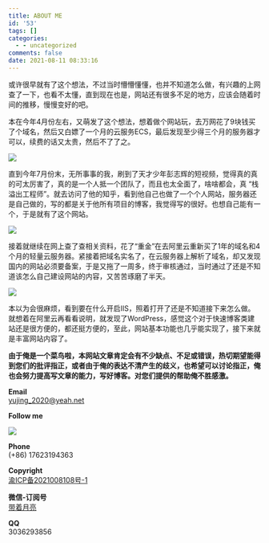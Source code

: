 ```yaml
---
title: ABOUT ME
id: '53'
tags: []
categories:
  - - uncategorized
comments: false
date: 2021-08-11 08:33:16
---
```


或许很早就有了这个想法，不过当时懵懵懂懂，也并不知道怎么做，有兴趣的上网查了一下，也看不太懂，直到现在也是，网站还有很多不足的地方，应该会随着时间的推移，慢慢变好的吧。

本在今年4月份左右，又萌发了这个想法，想着做个网站玩，去万网花了9块钱买了个域名，然后又白嫖了一个月的云服务ECS，最后发现至少得三个月的服务器才可以，续费的话又太贵，然后不了了之。

![](http://47.101.172.219/wp-content/uploads/2021/08/图片-1024x499.png)

直到今年7月份末，无所事事的我，刷到了天才少年彭志辉的短视频，觉得真的真的可太厉害了，真的是一个人抵一个团队了，而且也太全面了，啥啥都会，真 “栈溢出工程师”。就去访问了他的知乎，看到他自己也做了一个个人网站，服务器还是自己做的，写的都是关于他所有项目的博客，我觉得写的很好。也想自己能有一个，于是就有了这个网站。

![](http://47.101.172.219/wp-content/uploads/2021/08/图片-2-1024x441.png)

接着就继续在网上查了查相关资料，花了“重金”在去阿里云重新买了1年的域名和4个月的轻量云服务器。紧接着把域名实名了，在云服务器上解析了域名，却又发现国内的网站必须要备案，于是又拖了一周多，终于审核通过，当时通过了还是不知道该怎么自己建设网站的内容，又苦苦琢磨了半天。

![](http://47.101.172.219/wp-content/uploads/2021/08/图片-4-1024x781.png)

本以为会很麻烦，看到要在什么开启IIS，照着打开了还是不知道接下来怎么做。就想着在阿里云再看看说明，就发现了WordPress，感觉这个对于快速博客类建站还是很方便的，都还挺方便的，至此，网站基本功能也几乎能实现了，接下来就是丰富网站内容了。

**由于俺是一个菜鸟啦，本网站文章肯定会有不少缺点、不足或错误，热切期望能得到您们的批评指正，或者由于俺的表达不清产生的歧义，也希望可以讨论指正，俺也会努力提高写文章的能力，写好博客。对您们提供的帮助俺不胜感激。**

**Email**  
[yujing\_2020@yeah.net](mailto:#)

**Follow me**

![](http://47.101.172.219/wp-content/uploads/2021/08/图片-10-1024x374.png)

**Phone**  
(+86) 17623194363

**Copyright**  
[渝ICP备2021008108号-1](https://beian.miit.gov.cn/)

**微信-订阅号**  
[带着月亮](http://)

**QQ**  
3036293856